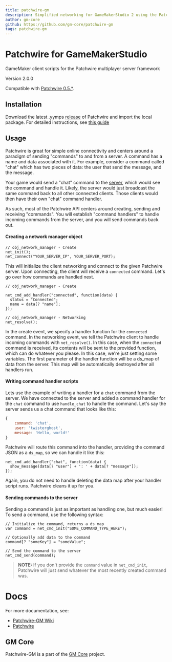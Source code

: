 ```yaml
---
title: patchwire-gm
description: Simplified networking for GameMakerStudio 2 using the Patchwire multiplayer server framework
author: gm-core
github: https://github.com/gm-core/patchwire-gm
tags: patchwire-gm
---
```

# Patchwire for GameMakerStudio
GameMaker client scripts for the Patchwire multiplayer server framework

Version 2.0.0

Compatible with [Patchwire 0.5.*](https://github.com/twisterghost/patchwire).

## Installation

Download the latest .yymps [release](https://github.com/gm-core/patchwire-gm/releases) of Patchwire and import the local package. For detailed instructions, see [this guide](https://gmcore.io/installing.html)

## Usage

Patchwire is great for simple online connectivity and centers around a paradigm of sending "commands" to and from a server. A command has a name and data associated with it. For example, consider a command called "chat" which has two pieces of data: the user that send the message, and the message.

Your game would send a "chat" command to the [server](https://github.com/twisterghost/patchwire), which would see the command and handle it. Likely, the server would just broadcast the same command back to all other connected clients. Those clients would then have their own "chat" command handler.

As such, most of the Patchwire API centers around creating, sending and receiving "commands". You will establish "command handlers" to handle incoming commands from the server, and you will send commands back out.

#### Creating a network manager object

```GML
// obj_network_manager - Create
net_init();
net_connect("YOUR_SERVER_IP", YOUR_SERVER_PORT);
```

This will initialize the client networking and connect to the given Patchwire server. Upon connecting, the client will receive a `connected` command. Let's go over how commands are handled next.

```GML
// obj_network_manager - Create

net_cmd_add_handler("connected", function(data) {
  status = "Connected";
  name = data[? "name"];
});
```

```GML
// obj_network_manager - Networking
net_resolve();
```

In the create event, we specify a handler function for the `connected` command. In the networking event, we tell the Patchwire client to handle incoming commands with `net_resolve()`. In this case, when the `connected` command is received, its contents will be sent to the provided function, which can do whatever you please. In this case, we're just setting some variables. The first parameter of the handler function will be a ds_map of data from the server. This map will be automatically destroyed after all handlers run.

#### Writing command handler scripts

Lets use the example of writing a handler for a `chat` command from the server. We have connected to the server and added a command handler for the `chat` command to use `handle_chat` to handle the command. Let's say the server sends us a chat command that looks like this:

```JavaScript
{
    command: 'chat',
    user: 'twisterghost',
    message: 'Hello, world!'
}
```

Patchwire will route this command into the handler, providing the command JSON as a `ds_map`, so we can handle it like this:

```GML
net_cmd_add_handler("chat", function(data) {
  show_message(data[? "user"] + ': ' + data[? "message"]);
});

```

Again, you do not need to handle deleting the data map after your handler script runs. Patchwire cleans it up for you.

#### Sending commands to the server

Sending a command is just as important as handling one, but much easier! To send a command, use the following syntax:

```GML
// Initialize the command, returns a ds_map
var command = net_cmd_init("SOME_COMMAND_TYPE_HERE");

// Optionally add data to the command
command[? "someKey"] = "someValue";

// Send the command to the server
net_cmd_send(command);
```

> **NOTE:** If you don't provide the `command` value in `net_cmd_init`, Patchwire will just send whatever the most recently created command was.

# Docs

For more documentation, see:

* [Patchwire-GM Wiki](https://github.com/twisterghost/patchwire-gm/wiki)
* [Patchwire](https://github.com/twisterghost/patchwire)

## GM Core

Patchwire-GM is a part of the [GM Core](https://github.com/gm-core) project.

    